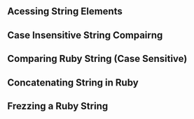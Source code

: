 ## Acessing String Elements


## Case Insensitive String Compairng

## Comparing Ruby String (Case Sensitive)

## Concatenating String in Ruby

## Frezzing a Ruby String
